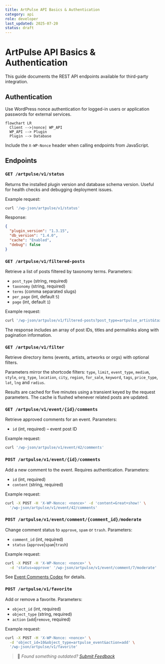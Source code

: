 ```yaml
---
title: ArtPulse API Basics & Authentication
category: api
role: developer
last_updated: 2025-07-20
status: draft
---
```

# ArtPulse API Basics & Authentication

This guide documents the REST API endpoints available for third-party integration.

## Authentication

Use WordPress nonce authentication for logged-in users or application passwords for external services.
```mermaid
flowchart LR
  Client -->|nonce| WP_API
  WP_API --> Plugin
  Plugin --> Database
```
Include the `X-WP-Nonce` header when calling endpoints from JavaScript.

## Endpoints

### `GET /artpulse/v1/status`

Returns the installed plugin version and database schema version. Useful for
health checks and debugging deployment issues.

Example request:

```bash
curl '/wp-json/artpulse/v1/status'
```

Response:

```json
{
  "plugin_version": "1.3.15",
  "db_version": "1.4.0",
  "cache": "Enabled",
  "debug": false
}
```

### `GET /artpulse/v1/filtered-posts`

Retrieve a list of posts filtered by taxonomy terms.
Parameters:
- `post_type` (string, required)
- `taxonomy` (string, required)
- `terms` (comma separated slugs)
- `per_page` (int, default `5`)
- `page` (int, default `1`)

Example request:

```bash
curl '/wp-json/artpulse/v1/filtered-posts?post_type=artpulse_artist&taxonomy=artist_specialty'
```

The response includes an array of post IDs, titles and permalinks along with pagination information.

### `GET /artpulse/v1/filter`

Retrieve directory items (events, artists, artworks or orgs) with optional filters.

Parameters mirror the shortcode filters:
`type`, `limit`, `event_type`, `medium`, `style`, `org_type`, `location`,
`city`, `region`, `for_sale`, `keyword`, `tags`, `price_type`, `lat`, `lng` and `radius`.

Results are cached for five minutes using a transient keyed by the request
parameters. The cache is flushed whenever related posts are updated.

### `GET /artpulse/v1/event/{id}/comments`

Retrieve approved comments for an event.
Parameters:
- `id` (int, required) – event post ID

Example request:

```bash
curl '/wp-json/artpulse/v1/event/42/comments'
```

### `POST /artpulse/v1/event/{id}/comments`

Add a new comment to the event. Requires authentication.
Parameters:
- `id` (int, required)
- `content` (string, required)

Example request:

```bash
curl -X POST -H 'X-WP-Nonce: <nonce>' -d 'content=Great+show!' \
  '/wp-json/artpulse/v1/event/42/comments'
```

### `POST /artpulse/v1/event/comment/{comment_id}/moderate`

Change comment status to `approve`, `spam` or `trash`.
Parameters:
- `comment_id` (int, required)
- `status` (`approve`|`spam`|`trash`)

Example request:

```bash
curl -X POST -H 'X-WP-Nonce: <nonce>' \
  -d 'status=approve' '/wp-json/artpulse/v1/event/comment/7/moderate'
```

See [Event Comments Codex](../../event-comments-codex.md) for details.

### `POST /artpulse/v1/favorite`

Add or remove a favorite.
Parameters:
- `object_id` (int, required)
- `object_type` (string, required)
- `action` (`add`|`remove`, required)

Example request:

```bash
curl -X POST -H 'X-WP-Nonce: <nonce>' \
  -d 'object_id=10&object_type=artpulse_event&action=add' \
  '/wp-json/artpulse/v1/favorite'
```

> 💬 *Found something outdated? [Submit Feedback](../../feedback.md)*
